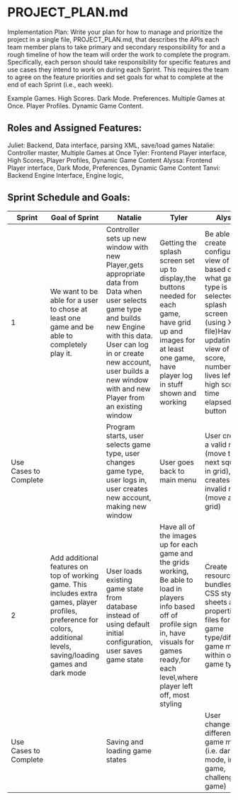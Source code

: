 # PROJECT_PLAN.md

Implementation Plan: Write your plan for how to manage and prioritize the project in a single file, PROJECT_PLAN.md, that describes the APIs each team member plans to take primary and secondary responsibility for and a rough timeline of how the team will order the work to complete the program. Specifically, each person should take responsibility for specific features and use cases they intend to work on during each Sprint. This requires the team to agree on the feature priorities and set goals for what to complete at the end of each Sprint (i.e., each week).

Example Games.
High Scores. 
Dark Mode. 
Preferences. 
Multiple Games at Once.
Player Profiles.
Dynamic Game Content.

## Roles and Assigned Features:
Juliet: Backend, Data interface, parsing XML, save/load games
Natalie: Controller master, Multiple Games at Once
Tyler: Frontend Player interface, High Scores, Player Profiles, Dynamic Game Content
Alyssa: Frontend Player interface, Dark Mode, Preferences, Dynamic Game Content
Tanvi: Backend Engine Interface, Engine logic,


## Sprint Schedule and Goals:

| Sprint                | Goal of Sprint                                                                                                                                                           | Natalie                                                                                                                                                                                                                                                     | Tyler                                                                                                                                                                                                        | Alyssa                                                                                                                                                                                                    | Tanvi                                                                                                                                                                                                                       | Juliet                                                                                                                                                                                                |
|-----------------------|--------------------------------------------------------------------------------------------------------------------------------------------------------------------------|-------------------------------------------------------------------------------------------------------------------------------------------------------------------------------------------------------------------------------------------------------------|--------------------------------------------------------------------------------------------------------------------------------------------------------------------------------------------------------------|-----------------------------------------------------------------------------------------------------------------------------------------------------------------------------------------------------------|-----------------------------------------------------------------------------------------------------------------------------------------------------------------------------------------------------------------------------|-------------------------------------------------------------------------------------------------------------------------------------------------------------------------------------------------------|
| 1                     | We want to be able for a user to chose  at least one game and be able to completely  play it.                                                                            | Controller sets up new window with new Player,gets appropriate data from Data when user selects game type and builds new Engine with this data. User can log in or create new account, user builds a new window with and new Player from an existing window | Getting the splash screen set up to display,the buttons needed for each game, have grid up and images for at least one game, have player log in stuff shown and working                                      | Be able to create configuration view of grid based on what game type is selected on splash screen (using XML file)Have updating view of score, number of lives left, high score, time elapsedReset button | The engine and logic for at least one game needs to be complete so that the game updates/ changes when a user interacts with the game. Basic validation, logic, and updating of the grid needs to be achieved for one game. | Data interface needs to be complete in order for game  to operate properlyBasic parsing needs to be achieved  with one XMLConfiguration file                                                          |
| Use Cases to Complete |                                                                                                                                                                          | Program starts, user selects game type, user changes game type, user logs in, user creates new account, making new window                                                                                                                                   | User goes back to main menu                                                                                                                                                                                  | User creates a valid move (move to next square in grid), User creates an invalid move (move across grid)                                                                                                    | Initializing game and configuring gridValidating, switches, Updating board                                                                                                                                                     | Controller wants to create a new game, Controller wants to create new engine                                                                                                                            |
| 2                     | Add additional features on top of working game. This includes extra games, player profiles, preference for colors, additional levels, saving/loading games and dark mode | User loads existing game state from database instead of using default initial configuration, user saves game state                                                                                                                                          | Have all of the images up for each game and the grids working, Be able to load in players info based off of profile sign in, have visuals for games ready,for each level,where player left off, most styling | Create resource bundles with CSS style sheets and properties files for each game type/different game modes within one game type                                                                           | Make sure that the engine can support the validation, logic, and updating of multiple games. Add high score feature, make sure that player score and levels working correctly.                                              | Add features to the parser to be able to read many different XML files. Include exception handling and setting to default values if key not found. Add parser elements to be able to save/load files. |
| Use Cases to Complete |                                                                                                                                                                          | Saving and loading game states                                                                                                                                                                                                                              |                                                                                                                                                                                                              | User changes to different game mode (i.e. dark mode, infinite game, challenge game)                                                                                                                       | Advancing levelsPower-Ups                                                                                                                                                                                                   | Controller wants to save/load a current game configuration, Controller wants to save/load a new/existing login profile                                                                                  |
